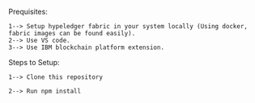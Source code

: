 Prequisites:
    
    1--> Setup hypeledger fabric in your system locally (Using docker, fabric images can be found easily).
    2--> Use VS code.
    3--> Use IBM blockchain platform extension.

Steps to Setup:

    1--> Clone this repository

    2--> Run npm install

